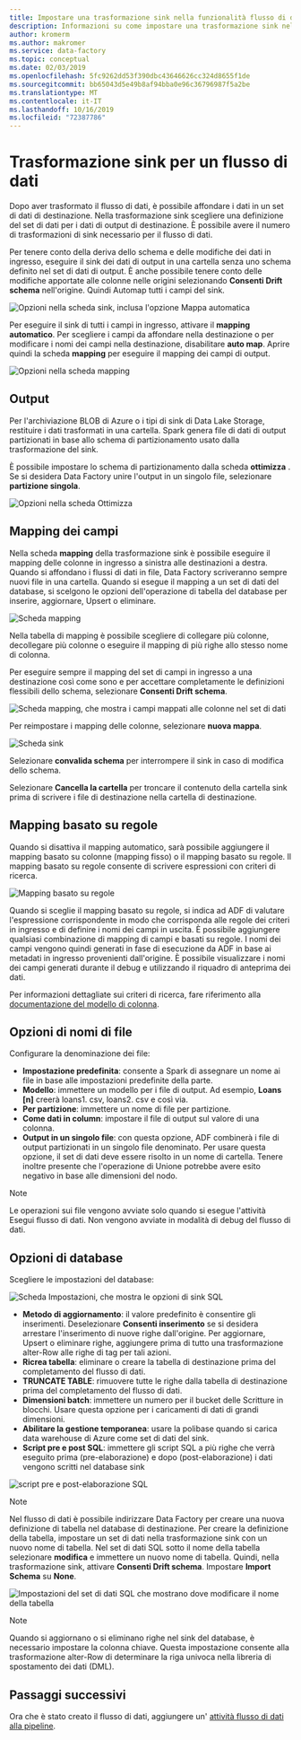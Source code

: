 ```yaml
---
title: Impostare una trasformazione sink nella funzionalità flusso di dati di mapping di Azure Data Factory
description: Informazioni su come impostare una trasformazione sink nel flusso di dati di mapping.
author: kromerm
ms.author: makromer
ms.service: data-factory
ms.topic: conceptual
ms.date: 02/03/2019
ms.openlocfilehash: 5fc9262dd53f390dbc43646626cc324d8655f1de
ms.sourcegitcommit: bb65043d5e49b8af94bba0e96c36796987f5a2be
ms.translationtype: MT
ms.contentlocale: it-IT
ms.lasthandoff: 10/16/2019
ms.locfileid: "72387786"
---
```

# <a name="sink-transformation-for-a-data-flow"></a>Trasformazione sink per un flusso di dati



Dopo aver trasformato il flusso di dati, è possibile affondare i dati in un set di dati di destinazione. Nella trasformazione sink scegliere una definizione del set di dati per i dati di output di destinazione. È possibile avere il numero di trasformazioni di sink necessario per il flusso di dati.

Per tenere conto della deriva dello schema e delle modifiche dei dati in ingresso, eseguire il sink dei dati di output in una cartella senza uno schema definito nel set di dati di output. È anche possibile tenere conto delle modifiche apportate alle colonne nelle origini selezionando **Consenti Drift schema** nell'origine. Quindi Automap tutti i campi del sink.

![Opzioni nella scheda sink, inclusa l'opzione Mappa automatica](media/data-flow/sink1.png "sink 1")

Per eseguire il sink di tutti i campi in ingresso, attivare il **mapping automatico**. Per scegliere i campi da affondare nella destinazione o per modificare i nomi dei campi nella destinazione, disabilitare **auto map**. Aprire quindi la scheda **mapping** per eseguire il mapping dei campi di output.

![Opzioni nella scheda mapping](media/data-flow/sink2.png "sink 2")

## <a name="output"></a>Output 
Per l'archiviazione BLOB di Azure o i tipi di sink di Data Lake Storage, restituire i dati trasformati in una cartella. Spark genera file di dati di output partizionati in base allo schema di partizionamento usato dalla trasformazione del sink. 

È possibile impostare lo schema di partizionamento dalla scheda **ottimizza** . Se si desidera Data Factory unire l'output in un singolo file, selezionare **partizione singola**.

![Opzioni nella scheda Ottimizza](media/data-flow/opt001.png "opzioni sink")

## <a name="field-mapping"></a>Mapping dei campi
Nella scheda **mapping** della trasformazione sink è possibile eseguire il mapping delle colonne in ingresso a sinistra alle destinazioni a destra. Quando si affondano i flussi di dati in file, Data Factory scriveranno sempre nuovi file in una cartella. Quando si esegue il mapping a un set di dati del database, si scelgono le opzioni dell'operazione di tabella del database per inserire, aggiornare, Upsert o eliminare.

![Scheda mapping](media/data-flow/sink2.png "Sink")

Nella tabella di mapping è possibile scegliere di collegare più colonne, decollegare più colonne o eseguire il mapping di più righe allo stesso nome di colonna.

Per eseguire sempre il mapping del set di campi in ingresso a una destinazione così come sono e per accettare completamente le definizioni flessibili dello schema, selezionare **Consenti Drift schema**.

![Scheda mapping, che mostra i campi mappati alle colonne nel set di dati](media/data-flow/multi1.png "opzioni multiple")

Per reimpostare i mapping delle colonne, selezionare **nuova mappa**.

![Scheda sink](media/data-flow/sink1.png "Sink uno")

Selezionare **convalida schema** per interrompere il sink in caso di modifica dello schema.

Selezionare **Cancella la cartella** per troncare il contenuto della cartella sink prima di scrivere i file di destinazione nella cartella di destinazione.

## <a name="rule-based-mapping"></a>Mapping basato su regole
Quando si disattiva il mapping automatico, sarà possibile aggiungere il mapping basato su colonne (mapping fisso) o il mapping basato su regole. Il mapping basato su regole consente di scrivere espressioni con criteri di ricerca. 

![Mapping basato su regole](media/data-flow/rules4.png "Mapping basato su regole")

Quando si sceglie il mapping basato su regole, si indica ad ADF di valutare l'espressione corrispondente in modo che corrisponda alle regole dei criteri in ingresso e di definire i nomi dei campi in uscita. È possibile aggiungere qualsiasi combinazione di mapping di campi e basati su regole. I nomi dei campi vengono quindi generati in fase di esecuzione da ADF in base ai metadati in ingresso provenienti dall'origine. È possibile visualizzare i nomi dei campi generati durante il debug e utilizzando il riquadro di anteprima dei dati.

Per informazioni dettagliate sui criteri di ricerca, fare riferimento alla [documentazione del modello di colonna](concepts-data-flow-column-pattern.md).

## <a name="file-name-options"></a>Opzioni di nomi di file

Configurare la denominazione dei file: 

   * **Impostazione predefinita**: consente a Spark di assegnare un nome ai file in base alle impostazioni predefinite della parte.
   * **Modello**: immettere un modello per i file di output. Ad esempio, **Loans [n]** creerà loans1. csv, loans2. csv e così via.
   * **Per partizione**: immettere un nome di file per partizione.
   * **Come dati in column**: impostare il file di output sul valore di una colonna.
   * **Output in un singolo file**: con questa opzione, ADF combinerà i file di output partizionati in un singolo file denominato. Per usare questa opzione, il set di dati deve essere risolto in un nome di cartella. Tenere inoltre presente che l'operazione di Unione potrebbe avere esito negativo in base alle dimensioni del nodo.

> [!NOTE]
> Le operazioni sui file vengono avviate solo quando si esegue l'attività Esegui flusso di dati. Non vengono avviate in modalità di debug del flusso di dati.

## <a name="database-options"></a>Opzioni di database

Scegliere le impostazioni del database:

![Scheda Impostazioni, che mostra le opzioni di sink SQL](media/data-flow/alter-row2.png "Opzioni SQL")

* **Metodo di aggiornamento**: il valore predefinito è consentire gli inserimenti. Deselezionare **Consenti inserimento** se si desidera arrestare l'inserimento di nuove righe dall'origine. Per aggiornare, Upsert o eliminare righe, aggiungere prima di tutto una trasformazione alter-Row alle righe di tag per tali azioni. 
* **Ricrea tabella**: eliminare o creare la tabella di destinazione prima del completamento del flusso di dati.
* **TRUNCATE TABLE**: rimuovere tutte le righe dalla tabella di destinazione prima del completamento del flusso di dati.
* **Dimensioni batch**: immettere un numero per il bucket delle Scritture in blocchi. Usare questa opzione per i caricamenti di dati di grandi dimensioni. 
* **Abilitare la gestione temporanea**: usare la polibase quando si carica data warehouse di Azure come set di dati del sink.
* **Script pre e post SQL**: immettere gli script SQL a più righe che verrà eseguito prima (pre-elaborazione) e dopo (post-elaborazione) i dati vengono scritti nel database sink

![script pre e post-elaborazione SQL](media/data-flow/prepost1.png "Script di elaborazione SQL")

> [!NOTE]
> Nel flusso di dati è possibile indirizzare Data Factory per creare una nuova definizione di tabella nel database di destinazione. Per creare la definizione della tabella, impostare un set di dati nella trasformazione sink con un nuovo nome di tabella. Nel set di dati SQL sotto il nome della tabella selezionare **modifica** e immettere un nuovo nome di tabella. Quindi, nella trasformazione sink, attivare **Consenti Drift schema**. Impostare **Import Schema** su **None**.

![Impostazioni del set di dati SQL che mostrano dove modificare il nome della tabella](media/data-flow/dataset2.png "Schema SQL")

> [!NOTE]
> Quando si aggiornano o si eliminano righe nel sink del database, è necessario impostare la colonna chiave. Questa impostazione consente alla trasformazione alter-Row di determinare la riga univoca nella libreria di spostamento dei dati (DML).

## <a name="next-steps"></a>Passaggi successivi
Ora che è stato creato il flusso di dati, aggiungere un' [attività flusso di dati alla pipeline](concepts-data-flow-overview.md).

